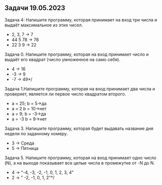 ## Задачи 19.05.2023
Задача 4: Напишите программу, которая принимает на вход три числа и выдаёт максимальное из этих чисел.
- 2, 3, 7 -> 7
- 44 5 78 -> 78
- 22 3 9 -> 22 

Задача 0. Напишите программу, которая на вход принимает число и 
выдаёт его квадрат (число умноженное на само себя).
- 4 -> 16
- -3 -> 9
- -7 -> 49*/

Задача 1.Напишите программу, которая на вход принимает два числа и проверяет, является ли первое число квадратом второго.
- a = 25; b = 5->да
- a = 2 b = 10->нет
- a = 9; b = -3->да
- a = -3 b = 9->нет

Задача 3. Напишите программу, которая будет выдавать название 
дня недели по заданному номеру.
- 3 -> Среда
- 5 ->  Пятница

Задача 5. Напишите программу, которая на вход принимает одно число (N), а на выходе показывает все целые числа в промежутке от -N до N.
- 4 -> "-4, -3, -2, -1, 0, 1, 2, 3, 4"
- 2 -> " -2, -1, 0, 1, 2"*/